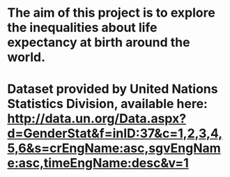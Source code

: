 # The aim of this project is to explore the inequalities about life expectancy at birth around the world. 
# Dataset provided by United Nations Statistics Division, available here: http://data.un.org/Data.aspx?d=GenderStat&f=inID:37&c=1,2,3,4,5,6&s=crEngName:asc,sgvEngName:asc,timeEngName:desc&v=1

